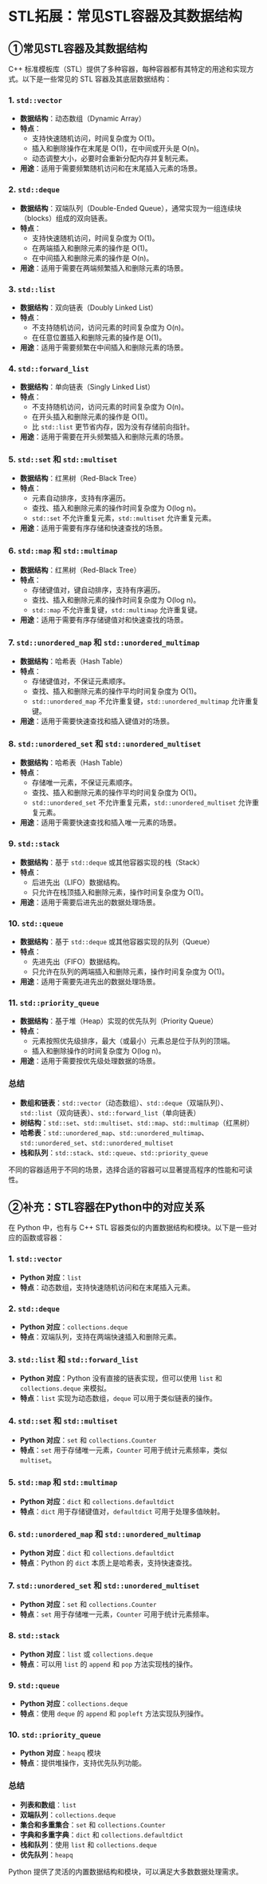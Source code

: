# STL拓展：常见STL容器及其数据结构

## ①常见STL容器及其数据结构

C++ 标准模板库（STL）提供了多种容器，每种容器都有其特定的用途和实现方式。以下是一些常见的 STL 容器及其底层数据结构：

### 1. `std::vector`
- **数据结构**：动态数组（Dynamic Array）
- **特点**：
  - 支持快速随机访问，时间复杂度为 O(1)。
  - 插入和删除操作在末尾是 O(1)，在中间或开头是 O(n)。
  - 动态调整大小，必要时会重新分配内存并复制元素。
- **用途**：适用于需要频繁随机访问和在末尾插入元素的场景。

### 2. `std::deque`
- **数据结构**：双端队列（Double-Ended Queue），通常实现为一组连续块（blocks）组成的双向链表。
- **特点**：
  - 支持快速随机访问，时间复杂度为 O(1)。
  - 在两端插入和删除元素的操作是 O(1)。
  - 在中间插入和删除元素的操作是 O(n)。
- **用途**：适用于需要在两端频繁插入和删除元素的场景。

### 3. `std::list`
- **数据结构**：双向链表（Doubly Linked List）
- **特点**：
  - 不支持随机访问，访问元素的时间复杂度为 O(n)。
  - 在任意位置插入和删除元素的操作是 O(1)。
- **用途**：适用于需要频繁在中间插入和删除元素的场景。

### 4. `std::forward_list`
- **数据结构**：单向链表（Singly Linked List）
- **特点**：
  - 不支持随机访问，访问元素的时间复杂度为 O(n)。
  - 在开头插入和删除元素的操作是 O(1)。
  - 比 `std::list` 更节省内存，因为没有存储前向指针。
- **用途**：适用于需要在开头频繁插入和删除元素的场景。

### 5. `std::set` 和 `std::multiset`
- **数据结构**：红黑树（Red-Black Tree）
- **特点**：
  - 元素自动排序，支持有序遍历。
  - 查找、插入和删除元素的操作时间复杂度为 O(log n)。
  - `std::set` 不允许重复元素，`std::multiset` 允许重复元素。
- **用途**：适用于需要有序存储和快速查找的场景。

### 6. `std::map` 和 `std::multimap`
- **数据结构**：红黑树（Red-Black Tree）
- **特点**：
  - 存储键值对，键自动排序，支持有序遍历。
  - 查找、插入和删除元素的操作时间复杂度为 O(log n)。
  - `std::map` 不允许重复键，`std::multimap` 允许重复键。
- **用途**：适用于需要有序存储键值对和快速查找的场景。

### 7. `std::unordered_map` 和 `std::unordered_multimap`
- **数据结构**：哈希表（Hash Table）
- **特点**：
  - 存储键值对，不保证元素顺序。
  - 查找、插入和删除元素的操作平均时间复杂度为 O(1)。
  - `std::unordered_map` 不允许重复键，`std::unordered_multimap` 允许重复键。
- **用途**：适用于需要快速查找和插入键值对的场景。

### 8. `std::unordered_set` 和 `std::unordered_multiset`
- **数据结构**：哈希表（Hash Table）
- **特点**：
  - 存储唯一元素，不保证元素顺序。
  - 查找、插入和删除元素的操作平均时间复杂度为 O(1)。
  - `std::unordered_set` 不允许重复元素，`std::unordered_multiset` 允许重复元素。
- **用途**：适用于需要快速查找和插入唯一元素的场景。

### 9. `std::stack`
- **数据结构**：基于 `std::deque` 或其他容器实现的栈（Stack）
- **特点**：
  - 后进先出（LIFO）数据结构。
  - 只允许在栈顶插入和删除元素，操作时间复杂度为 O(1)。
- **用途**：适用于需要后进先出的数据处理场景。

### 10. `std::queue`
- **数据结构**：基于 `std::deque` 或其他容器实现的队列（Queue）
- **特点**：
  - 先进先出（FIFO）数据结构。
  - 只允许在队列的两端插入和删除元素，操作时间复杂度为 O(1)。
- **用途**：适用于需要先进先出的数据处理场景。

### 11. `std::priority_queue`
- **数据结构**：基于堆（Heap）实现的优先队列（Priority Queue）
- **特点**：
  - 元素按照优先级排序，最大（或最小）元素总是位于队列的顶端。
  - 插入和删除操作的时间复杂度为 O(log n)。
- **用途**：适用于需要按优先级处理数据的场景。

### 总结

- **数组和链表**：`std::vector`（动态数组）、`std::deque`（双端队列）、`std::list`（双向链表）、`std::forward_list`（单向链表）
- **树结构**：`std::set`、`std::multiset`、`std::map`、`std::multimap`（红黑树）
- **哈希表**：`std::unordered_map`、`std::unordered_multimap`、`std::unordered_set`、`std::unordered_multiset`
- **栈和队列**：`std::stack`、`std::queue`、`std::priority_queue`

不同的容器适用于不同的场景，选择合适的容器可以显著提高程序的性能和可读性。



## ②补充：STL容器在Python中的对应关系

在 Python 中，也有与 C++ STL 容器类似的内置数据结构和模块。以下是一些对应的函数或容器：

### 1. `std::vector`
- **Python 对应**：`list`
- **特点**：动态数组，支持快速随机访问和在末尾插入元素。

### 2. `std::deque`
- **Python 对应**：`collections.deque`
- **特点**：双端队列，支持在两端快速插入和删除元素。

### 3. `std::list` 和 `std::forward_list`
- **Python 对应**：Python 没有直接的链表实现，但可以使用 `list` 和 `collections.deque` 来模拟。
- **特点**：`list` 实现为动态数组，`deque` 可以用于类似链表的操作。

### 4. `std::set` 和 `std::multiset`
- **Python 对应**：`set` 和 `collections.Counter`
- **特点**：`set` 用于存储唯一元素，`Counter` 可用于统计元素频率，类似 `multiset`。

### 5. `std::map` 和 `std::multimap`
- **Python 对应**：`dict` 和 `collections.defaultdict`
- **特点**：`dict` 用于存储键值对，`defaultdict` 可用于处理多值映射。

### 6. `std::unordered_map` 和 `std::unordered_multimap`
- **Python 对应**：`dict` 和 `collections.defaultdict`
- **特点**：Python 的 `dict` 本质上是哈希表，支持快速查找。

### 7. `std::unordered_set` 和 `std::unordered_multiset`
- **Python 对应**：`set` 和 `collections.Counter`
- **特点**：`set` 用于存储唯一元素，`Counter` 可用于统计元素频率。

### 8. `std::stack`
- **Python 对应**：`list` 或 `collections.deque`
- **特点**：可以用 `list` 的 `append` 和 `pop` 方法实现栈的操作。

### 9. `std::queue`
- **Python 对应**：`collections.deque`
- **特点**：使用 `deque` 的 `append` 和 `popleft` 方法实现队列操作。

### 10. `std::priority_queue`
- **Python 对应**：`heapq` 模块
- **特点**：提供堆操作，支持优先队列功能。

### 总结

- **列表和数组**：`list`
- **双端队列**：`collections.deque`
- **集合和多重集合**：`set` 和 `collections.Counter`
- **字典和多重字典**：`dict` 和 `collections.defaultdict`
- **栈和队列**：使用 `list` 和 `collections.deque`
- **优先队列**：`heapq`

Python 提供了灵活的内置数据结构和模块，可以满足大多数数据处理需求。